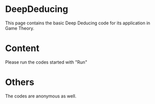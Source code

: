 # DeepDeducing
This page contains the basic Deep Deducing code for its application in Game Theory.

# Content
Please run the codes started with "Run" 



# Others
The codes are anonymous as well.
